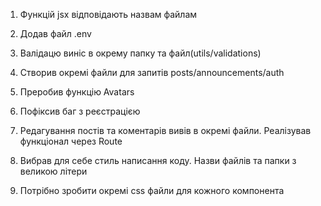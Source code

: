 1. Функцій jsx відповідають назвам файлам
2. Додав файл .env
3. Валідацю виніс в окрему папку та файл(utils/validations)
4. Створив окремі файли для запитів posts/announcements/auth
5. Преробив функцію Avatars
6. Пофіксив баг з реєстрацією
7. Редагування постів та коментарів вивів в окремі файли. Реалізував функціонал через Route
8. Вибрав для себе стиль написання коду. Назви файлів та папки з великою літери 



1. Потрібно зробити окремі css файли для кожного компонента

